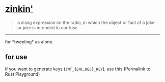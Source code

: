 # [zinkin'](https://l.thisworddoesnotexist.com/Po4K)

> a slang expression on the radio, in which the object or fact of a joke or joke
> is intended to confuse

---

for \*tweeting\* as alone.

## for use

if you want to generate keys (`JWT_{ENC,DEC}_KEY`), use [this](https://play.rust-lang.org/?version=stable&mode=release&edition=2021&gist=4b335851ed2471d8f24c6d22d093d450) (Permalink to Rust Playground)
